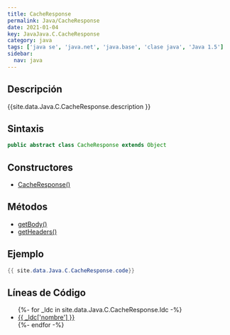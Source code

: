 ```yaml
---
title: CacheResponse
permalink: Java/CacheResponse
date: 2021-01-04
key: JavaJava.C.CacheResponse
category: java
tags: ['java se', 'java.net', 'java.base', 'clase java', 'Java 1.5']
sidebar: 
  nav: java
---
```


## Descripción
{{site.data.Java.C.CacheResponse.description }}

## Sintaxis
~~~java
public abstract class CacheResponse extends Object
~~~

## Constructores
* [CacheResponse()](/Java/CacheResponse/CacheResponse/)

## Métodos
* [getBody()](/Java/CacheResponse/getBody)
* [getHeaders()](/Java/CacheResponse/getHeaders)

## Ejemplo
~~~java
{{ site.data.Java.C.CacheResponse.code}}
~~~

## Líneas de Código
<ul>
{%- for _ldc in site.data.Java.C.CacheResponse.ldc -%}
   <li>
       <a href="{{_ldc['url'] }}">{{ _ldc['nombre'] }}</a>
   </li>
{%- endfor -%}
</ul>
